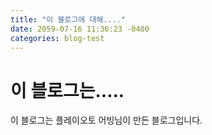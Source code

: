 ```yaml
---
title: "이 블로그에 대해...."
date: 2059-07-16 11:36:23 -0400
categories: blog-test
---
```


# 이 블로그는.....
이 블로그는 플레이오토 어빙님이 만든 블로그입니다.

[jekyll-docs]: https://jekyllrb.com/docs/home
[jekyll-gh]:   https://github.com/jekyll/jekyll
[jekyll-talk]: https://talk.jekyllrb.com/